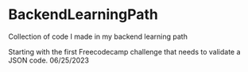 # BackendLearningPath
Collection of code I made in my backend learning path

Starting with the first Freecodecamp challenge that needs to validate a JSON code. 06/25/2023
